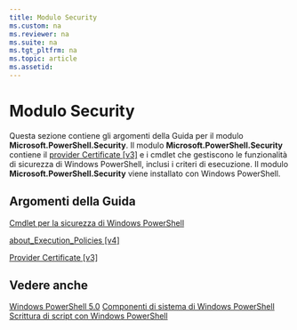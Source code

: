 ```yaml
---
title: Modulo Security
ms.custom: na
ms.reviewer: na
ms.suite: na
ms.tgt_pltfrm: na
ms.topic: article
ms.assetid:
---
```

# Modulo Security
Questa sezione contiene gli argomenti della Guida per il modulo **Microsoft.PowerShell.Security**. Il modulo **Microsoft.PowerShell.Security** contiene il [provider Certificate [v3]](https://technet.microsoft.com/en-us/library/3f743541-d0c6-4670-809a-b16fb01f7c4d) e i cmdlet che gestiscono le funzionalità di sicurezza di Windows PowerShell, inclusi i criteri di esecuzione. Il modulo **Microsoft.PowerShell.Security** viene installato con Windows PowerShell.

## Argomenti della Guida
[Cmdlet per la sicurezza di Windows PowerShell](http://go.microsoft.com/fwlink/?LinkID=245860)

[about_Execution_Policies [v4]](https://technet.microsoft.com/en-us/library/347708dc-1515-4d74-978b-8334603472e6)

[Provider Certificate [v3]](https://technet.microsoft.com/en-us/library/3f743541-d0c6-4670-809a-b16fb01f7c4d)

## Vedere anche
[Windows PowerShell 5.0](../core-powershell/core-modules/Windows-PowerShell-5.0.md)
[Componenti di sistema di Windows PowerShell](https://technet.microsoft.com/en-us/library/4b75f1e4-f327-48f3-92ab-bf5435094d41)
[Scrittura di script con Windows PowerShell](../getting-started/fundamental/Scripting-with-Windows-PowerShell.md)


<!--HONumber=May16_HO2-->


